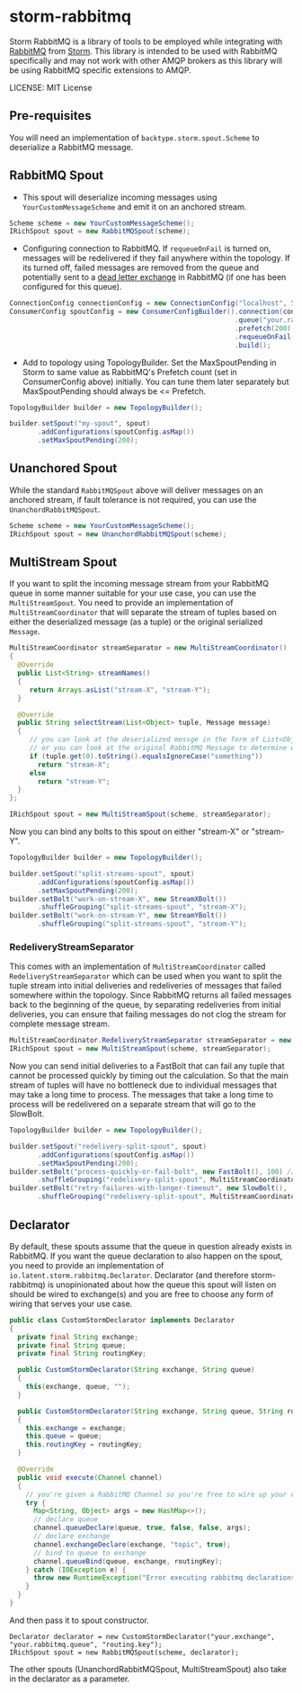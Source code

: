 # storm-rabbitmq

Storm RabbitMQ is a library of tools to be employed while integrating with [RabbitMQ](https://github.com/rabbitmq/rabbitmq-server/) from [Storm](https://github.com/nathanmarz/storm/). This library is intended to be used with RabbitMQ specifically and may not work with other AMQP brokers as this library will be using RabbitMQ specific extensions to AMQP.

LICENSE: MIT License


## Pre-requisites

You will need an implementation of ```backtype.storm.spout.Scheme``` to deserialize a RabbitMQ message.


## RabbitMQ Spout

- This spout will deserialize incoming messages using ```YourCustomMessageScheme``` and emit it on an anchored stream.

```java
Scheme scheme = new YourCustomMessageScheme();
IRichSpout spout = new RabbitMQSpout(scheme);
```

- Configuring connection to RabbitMQ. If ```requeueOnFail``` is turned on, messages will be redelivered if they fail anywhere within the topology. If its turned off, failed messages are removed from the queue and potentially sent to a [dead letter exchange](http://www.rabbitmq.com/dlx.html) in RabbitMQ (if one has been configured for this queue).

```java
ConnectionConfig connectionConfig = new ConnectionConfig("localhost", 5672, "guest", "guest", ConnectionFactory.DEFAULT_VHOST, 10); // host, port, username, password, virtualHost, heartBeat 
ConsumerConfig spoutConfig = new ConsumerConfigBuilder().connection(connectionConfig)
                                                        .queue("your.rabbitmq.queue")
                                                        .prefetch(200)
                                                        .requeueOnFail()
                                                        .build();
```

- Add to topology using TopologyBuilder. Set the MaxSpoutPending in Storm to same value as RabbitMQ's Prefetch count (set in ConsumerConfig above) initially. You can tune them later separately but MaxSpoutPending should always be <= Prefetch.

```java
TopologyBuilder builder = new TopologyBuilder();

builder.setSpout("my-spout", spout)
       .addConfigurations(spoutConfig.asMap())
       .setMaxSpoutPending(200);
```

## Unanchored Spout

While the standard ```RabbitMQSpout``` above will deliver messages on an anchored stream, if fault tolerance is not required, you can use the ```UnanchordRabbitMQSpout```.

```java
Scheme scheme = new YourCustomMessageScheme();
IRichSpout spout = new UnanchordRabbitMQSpout(scheme);
```

## MultiStream Spout

If you want to split the incoming message stream from your RabbitMQ queue in some manner suitable for your use case, you can use the ```MultiStreamSpout```. You need to provide an implementation of ```MultiStreamCoordinator``` that will separate the stream of tuples based on either the deserialized message (as a tuple) or the original serialized ```Message```.

```java
MultiStreamCoordinator streamSeparator = new MultiStreamCoordinator()
{
  @Override
  public List<String> streamNames()
  {
     return Arrays.asList("stream-X", "stream-Y");
  }

  @Override
  public String selectStream(List<Object> tuple, Message message)
  {
     // you can look at the deserialized messge in the form of List<Object> tuple
     // or you can look at the original RabbitMQ Message to determine which stream it should be emitted in
     if (tuple.get(0).toString().equalsIgnoreCase("something"))
       return "stream-X";
     else
       return "stream-Y";
  }
};

IRichSpout spout = new MultiStreamSpout(scheme, streamSeparator);
```

Now you can bind any bolts to this spout on either "stream-X" or "stream-Y".

```java
TopologyBuilder builder = new TopologyBuilder();

builder.setSpout("split-streams-spout", spout)
       .addConfigurations(spoutConfig.asMap())
       .setMaxSpoutPending(200);
builder.setBolt("work-on-stream-X", new StreamXBolt())
       .shuffleGrouping("split-streams-spout", "stream-X");       
builder.setBolt("work-on-stream-Y", new StreamYBolt())
       .shuffleGrouping("split-streams-spout", "stream-Y");       
```

### RedeliveryStreamSeparator

This comes with an implementation of ```MultiStreamCoordinator```  called ```RedeliveryStreamSeparator``` which can be used when you want to split the tuple stream into initial deliveries and redeliveries of messages that failed somewhere within the topology. Since RabbitMQ returns all failed messages back to the beginning of the queue, by separating redeliveries from initial deliveries, you can ensure that failing messages do not clog the stream for complete message stream.

```java
MultiStreamCoordinator.RedeliveryStreamSeparator streamSeparator = new MultiStreamCoordinator.RedeliveryStreamSeparator();
IRichSpout spout = new MultiStreamSpout(scheme, streamSeparator);
```

Now you can send initial deliveries to a FastBolt that can fail any tuple that cannot be processed quickly by timing out the calculation. So that the main stream of tuples will have no bottleneck due to individual messages that may take a long time to process. The messages that take a long time to process will be redelivered on a separate stream that will go to the SlowBolt.

```java
TopologyBuilder builder = new TopologyBuilder();

builder.setSpout("redelivery-split-spout", spout)
       .addConfigurations(spoutConfig.asMap())
       .setMaxSpoutPending(200);
builder.setBolt("process-quickly-or-fail-bolt", new FastBolt(), 100) // fast bolt with higher parallelism
       .shuffleGrouping("redelivery-split-spout", MultiStreamCoordinator.RedeliveryStreamSeparator.INITIAL_DELIVERY_STREAM);       
builder.setBolt("retry-failures-with-longer-timeout", new SlowBolt(),  10) // slow bolt with lower parallelism
       .shuffleGrouping("redelivery-split-spout", MultiStreamCoordinator.RedeliveryStreamSeparator.REDELIVERY_STREAM);       
```

## Declarator

By default, these spouts assume that the queue in question already exists in RabbitMQ. If you want the queue declaration to also happen on the spout, you need to provide an implementation of ```io.latent.storm.rabbitmq.Declarator```. Declarator (and therefore storm-rabbitmq) is unopinionated about how the queue this spout will listen on should be wired to exchange(s) and you are free to choose any form of wiring that serves your use case.

```java
public class CustomStormDeclarator implements Declarator
{
  private final String exchange;
  private final String queue;
  private final String routingKey;

  public CustomStormDeclarator(String exchange, String queue)
  {
    this(exchange, queue, "");
  }

  public CustomStormDeclarator(String exchange, String queue, String routingKey)
  {
    this.exchange = exchange;
    this.queue = queue;
    this.routingKey = routingKey;
  }

  @Override
  public void execute(Channel channel)
  {
    // you're given a RabbitMQ Channel so you're free to wire up your exchange/queue bindings as you see fit
    try {
      Map<String, Object> args = new HashMap<>();
      // declare queue
      channel.queueDeclare(queue, true, false, false, args);
      // declare exchange
      channel.exchangeDeclare(exchange, "topic", true);
      // bind to queue to exchange
      channel.queueBind(queue, exchange, routingKey);
    } catch (IOException e) {
      throw new RuntimeException("Error executing rabbitmq declarations.", e);
    }
  }
}
```

And then pass it to spout constructor. 
```
Declarator declarator = new CustomStormDeclarator("your.exchange", "your.rabbitmq.queue", "routing.key");
IRichSpout spout = new RabbitMQSpout(scheme, declarator);
``` 
The other spouts (UnanchordRabbitMQSpout, MultiStreamSpout) also take in the declarator as a parameter.

